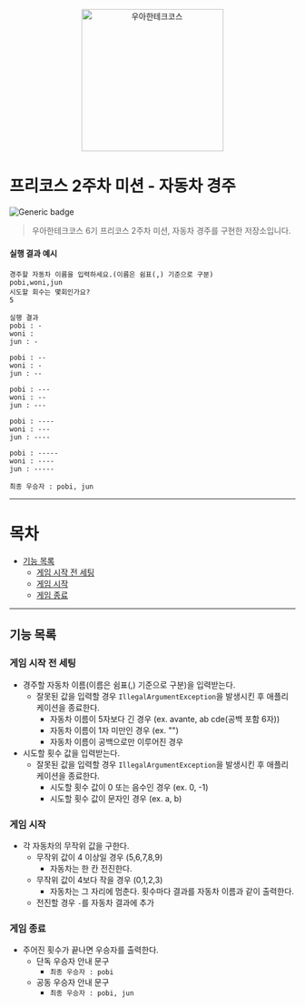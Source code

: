 <p align="center">
    <img src="https://i.namu.wiki/i/SkMTyiOBeQBy4NXE89AWo53cPQM1lMbEz82RGF8MTdhB9xjLY5WSV7u9NXMVbxfQ5Ie84YQd9l96-tyTbCDZFQ.webp" alt="우아한테크코스" width="250px">
</p>

# 프리코스 2주차 미션 - 자동차 경주

![Generic badge](https://img.shields.io/badge/precourse-week2-green.svg)

[//]: # (![Generic badge]&#40;https://img.shields.io/badge/test-2_passed-blue.svg&#41;)

> 우아한테크코스 6기 프리코스 2주차 미션, 자동차 경주를 구현한 저장소입니다.

#### 실행 결과 예시

```
경주할 자동차 이름을 입력하세요.(이름은 쉼표(,) 기준으로 구분)
pobi,woni,jun
시도할 회수는 몇회인가요?
5

실행 결과
pobi : -
woni : 
jun : -

pobi : --
woni : -
jun : --

pobi : ---
woni : --
jun : ---

pobi : ----
woni : ---
jun : ----

pobi : -----
woni : ----
jun : -----

최종 우승자 : pobi, jun
```

---

# 목차
- [기능 목록](#기능-목록)
  - [게임 시작 전 세팅](#게임-시작-전-세팅)
  - [게임 시작](#게임-시작)
  - [게임 종료](#게임-종료)

---


## 기능 목록

### 게임 시작 전 세팅

- 경주할 자동차 이름(이름은 쉼표(,) 기준으로 구분)을 입력받는다.
  - 잘못된 값을 입력할 경우 `IllegalArgumentException`을 발생시킨 후 애플리케이션을 종료한다.
    - 자동차 이름이 5자보다 긴 경우 (ex. avante, ab cde(공백 포함 6자))
    - 자동차 이름이 1자 미만인 경우 (ex. "")
    - 자동차 이름이 공백으로만 이루어진 경우
- 시도할 횟수 값을 입력받는다.
  - 잘못된 값을 입력할 경우 `IllegalArgumentException`을 발생시킨 후 애플리케이션을 종료한다.
    - 시도할 횟수 값이 0 또는 음수인 경우 (ex. 0, -1)
    - 시도할 횟수 값이 문자인 경우 (ex. a, b)

### 게임 시작

- 각 자동차의 무작위 값을 구한다.
  - 무작위 값이 4 이상일 경우 (5,6,7,8,9)
    - 자동차는 한 칸 전진한다.
  - 무작위 값이 4보다 작을 경우 (0,1,2,3)
    - 자동차는 그 자리에 멈춘다.
  횟수마다 결과를 자동차 이름과 같이 출력한다.
  - 전진할 경우 `-`를 자동차 결과에 추가

### 게임 종료

- 주어진 횟수가 끝나면 우승자를 출력한다.
  - 단독 우승자 안내 문구
    - ``` 최종 우승자 : pobi ```
  - 공동 우승자 안내 문구
    - ``` 최종 우승자 : pobi, jun ```

